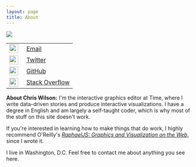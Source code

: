 ```yaml
---
layout: page
title: About
---
```

<div class="aboutme">    
    <div class="contact_and_photo">
        <img class="mug" src="/img/site/wilson_medrez.jpg" />
        <table class="contactinfo">
            <tr>
                <td style="width: 30px"><img style="height: 24px" src="/img/site/icon_email.png" /></td>
                <td><a href="mailto:christopher.e.wilson@gmail.com">Email</a></td>
            </tr>
            <tr>
                <td><img style="height: 24px" src="/img/site/icon_twitter.png" /></td>
                <td><a href="http://twitter.com/#!/chriswilsondc">Twitter</a></td>
            </tr>
            <tr>
                <td><img style="height: 24px" src="/img/site/icon_git.png" /></td>
                <td><a href="https://github.com/mechanicalscribe">GitHub</a></td>
            </tr>
            <tr>
                <td><img style="height: 24px" src="/img/site/icon_so.png" /></td>
                <td><a href="http://stackoverflow.com/users/1779735/chris-wilson">Stack Overflow</a></td>
            </tr>
        </table>
    </div>
    <div class="text">
        <p><strong>About Chris Wilson:</strong> I'm the interactive graphics editor at Time, where I write data-driven stories and produce interactive visualizations. I have a degree in English and am largely a self-taught coder, which is why most of the stuff on this site doesn't work. </p>
        <p>If you're interested in learning how to make things that do work, I highly recommend O'Reilly's <em><a href="http://shop.oreilly.com/product/0636920029601.do">RaphaelJS: Graphics and Visualization on the Web</a></em>, since I wrote it.</p>
        <p>I live in Washington, D.C. Feel free to contact me about anything you see here.</p>
    </div>    
</div>